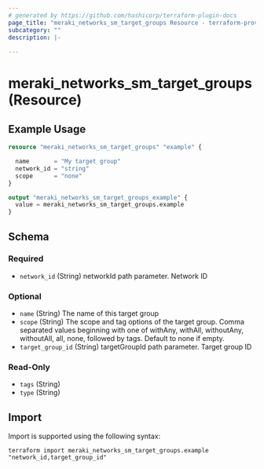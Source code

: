 ```yaml
---
# generated by https://github.com/hashicorp/terraform-plugin-docs
page_title: "meraki_networks_sm_target_groups Resource - terraform-provider-meraki"
subcategory: ""
description: |-
  
---
```


# meraki_networks_sm_target_groups (Resource)



## Example Usage

```terraform
resource "meraki_networks_sm_target_groups" "example" {

  name       = "My target group"
  network_id = "string"
  scope      = "none"
}

output "meraki_networks_sm_target_groups_example" {
  value = meraki_networks_sm_target_groups.example
}
```

<!-- schema generated by tfplugindocs -->
## Schema

### Required

- `network_id` (String) networkId path parameter. Network ID

### Optional

- `name` (String) The name of this target group
- `scope` (String) The scope and tag options of the target group. Comma separated values beginning with one of withAny, withAll, withoutAny, withoutAll, all, none, followed by tags. Default to none if empty.
- `target_group_id` (String) targetGroupId path parameter. Target group ID

### Read-Only

- `tags` (String)
- `type` (String)

## Import

Import is supported using the following syntax:

```shell
terraform import meraki_networks_sm_target_groups.example "network_id,target_group_id"
```
